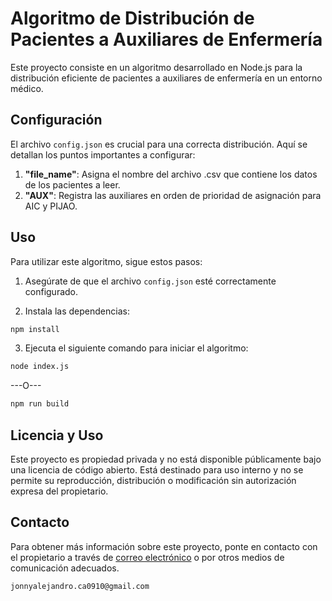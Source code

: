# Algoritmo de Distribución de Pacientes a Auxiliares de Enfermería

Este proyecto consiste en un algoritmo desarrollado en Node.js para la distribución eficiente de pacientes a auxiliares de enfermería en un entorno médico.

## Configuración

El archivo `config.json` es crucial para una correcta distribución. Aquí se detallan los puntos importantes a configurar:

1. **"file_name"**: Asigna el nombre del archivo .csv que contiene los datos de los pacientes a leer.
2. **"AUX"**: Registra las auxiliares en orden de prioridad de asignación para AIC y PIJAO.

## Uso

Para utilizar este algoritmo, sigue estos pasos:

1. Asegúrate de que el archivo `config.json` esté correctamente configurado.

2. Instala las dependencias:

```bash
npm install
```

3. Ejecuta el siguiente comando para iniciar el algoritmo:

```bash
node index.js
```

---O---

```bash
npm run build
```

## Licencia y Uso

Este proyecto es propiedad privada y no está disponible públicamente bajo una licencia de código abierto. Está destinado para uso interno y no se permite su reproducción, distribución o modificación sin autorización expresa del propietario.

## Contacto

Para obtener más información sobre este proyecto, ponte en contacto con el propietario a través de [correo electrónico](jonnyalejandro.ca0910@gmail.com) o por otros medios de comunicación adecuados.
````markdown
jonnyalejandro.ca0910@gmail.com
````

